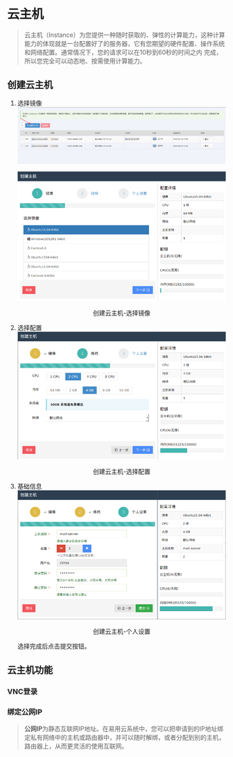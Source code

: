 # 云主机


>云主机（Instance）为您提供一种随时获取的、弹性的计算能力，这种计算能力的体现就是一台配置好了的服务器，它有您期望的硬件配置、操作系统和网络配置。通常情况下，您的请求可以在10秒到60秒的时间之内 完成，所以您完全可以动态地、按需使用计算能力。


## 创建云主机


1. 选择镜像
    ![创建云主机](../images/button-launch-instance.png)

    ![创建云主机](../images/step-image.png)
    <center>创建云主机-选择镜像</center>

2. 选择配置
    ![创建云主机](../images/step-flavor.png)
    <center>创建云主机-选择配置</center>

3. 基础信息  
    ![创建云主机](../images/step-profile.png)
    <center>创建云主机-个人设置</center>

    选择完成后点击提交按钮。

## 云主机功能

### VNC登录

### 绑定公网IP
>**公网IP**为静态互联网IP地址。在易用云系统中，您可以把申请到的IP地址绑定私有网络中的主机或路由器中，并可以随时解绑，或者分配到别的主机，路由器上，从而更灵活的使用互联网。 